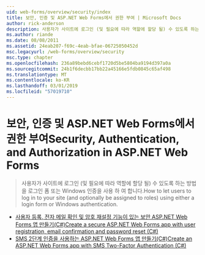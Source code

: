 ```yaml
---
uid: web-forms/overview/security/index
title: 보안, 인증 및 ASP.NET Web Forms에서 권한 부여 | Microsoft Docs
author: rick-anderson
description: 사용자가 사이트에 로그인 (및 필요에 따라 역할에 할당 될) 수 있도록 하는 방법을 로그인 폼 또는 Windows 인증을 사용 하 여 합니다.
ms.author: riande
ms.date: 08/08/2011
ms.assetid: 24eab207-f69c-4eab-bfae-06725050452d
msc.legacyurl: /web-forms/overview/security
msc.type: chapter
ms.openlocfilehash: 236a89bebd6cebf1720d5be5804ba9194d397a0a
ms.sourcegitcommit: 24b1f6decbb17bb22a45166e5fdb0845c65af498
ms.translationtype: MT
ms.contentlocale: ko-KR
ms.lasthandoff: 03/01/2019
ms.locfileid: "57019710"
---
```

<a name="security-authentication-and-authorization-in-aspnet-web-forms"></a><span data-ttu-id="40cbe-103">보안, 인증 및 ASP.NET Web Forms에서 권한 부여</span><span class="sxs-lookup"><span data-stu-id="40cbe-103">Security, Authentication, and Authorization in ASP.NET Web Forms</span></span>
====================
> <span data-ttu-id="40cbe-104">사용자가 사이트에 로그인 (및 필요에 따라 역할에 할당 될) 수 있도록 하는 방법을 로그인 폼 또는 Windows 인증을 사용 하 여 합니다.</span><span class="sxs-lookup"><span data-stu-id="40cbe-104">How to let users to log in to your site (and optionally be assigned to roles) using either a login form or Windows authentication.</span></span>


- [<span data-ttu-id="40cbe-105">사용자 등록, 전자 메일 확인 및 암호 재설정 기능이 있는 보안 ASP.NET Web Forms 앱 만들기(C#)</span><span class="sxs-lookup"><span data-stu-id="40cbe-105">Create a secure ASP.NET Web Forms app with user registration, email confirmation and password reset (C#)</span></span>](create-a-secure-aspnet-web-forms-app-with-user-registration-email-confirmation-and-password-reset.md)
- [<span data-ttu-id="40cbe-106">SMS 2단계 인증을 사용하는 ASP.NET Web Forms 앱 만들기(C#)</span><span class="sxs-lookup"><span data-stu-id="40cbe-106">Create an ASP.NET Web Forms app with SMS Two-Factor Authentication (C#)</span></span>](create-an-aspnet-web-forms-app-with-sms-two-factor-authentication.md)
